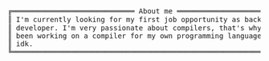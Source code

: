<pre style="font-family:Menlo,'DejaVu Sans Mono',consolas,'Courier New',monospace">╔═════════════════════════════ About me ═════════════════════════════╗ 🤓 <a href="https://websiteportfolio13.herokuapp.com">Hícaro Dânrlley</a>           
║ I&#x27;m currently looking for my first job opportunity as back-end     ║ ├── 🇧🇷 18 years-old brazilian
║ developer. I&#x27;m very passionate about compilers, that&#x27;s why I&#x27;ve    ║ └── 🔧 Back-end developer    
║ been working on a compiler for my own programming language called  ║                              
║ idk.                                                               ║                              
╚════════════════════════════════════════════════════════════════════╝                              
</pre>